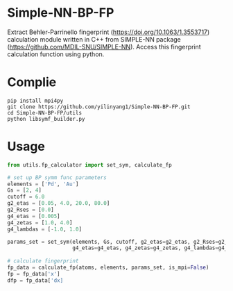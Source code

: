 # Simple-NN-BP-FP

Extract Behler-Parrinello fingerprint (https://doi.org/10.1063/1.3553717) calculation module written in C++ from SIMPLE-NN package (https://github.com/MDIL-SNU/SIMPLE-NN). Access this fingerprint calculation function using python.

# Complie

```
pip install mpi4py
git clone https://github.com/yilinyang1/Simple-NN-BP-FP.git
cd Simple-NN-BP-FP/utils
python libsymf_builder.py
```

# Usage

```python
from utils.fp_calculator import set_sym, calculate_fp

# set up BP symm func parameters
elements = ['Pd', 'Au']
Gs = [2, 4]
cutoff = 6.0
g2_etas = [0.05, 4.0, 20.0, 80.0]
g2_Rses = [0.0]
g4_etas = [0.005]
g4_zetas = [1.0, 4.0]
g4_lambdas = [-1.0, 1.0]

params_set = set_sym(elements, Gs, cutoff, g2_etas=g2_etas, g2_Rses=g2_Rses, 
                     g4_etas=g4_etas, g4_zetas=g4_zetas, g4_lambdas=g4_lambdas)
                     
# calculate fingerprint
fp_data = calculate_fp(atoms, elements, params_set, is_mpi=False)
fp = fp_data['x']
dfp = fp_data['dx]
```
